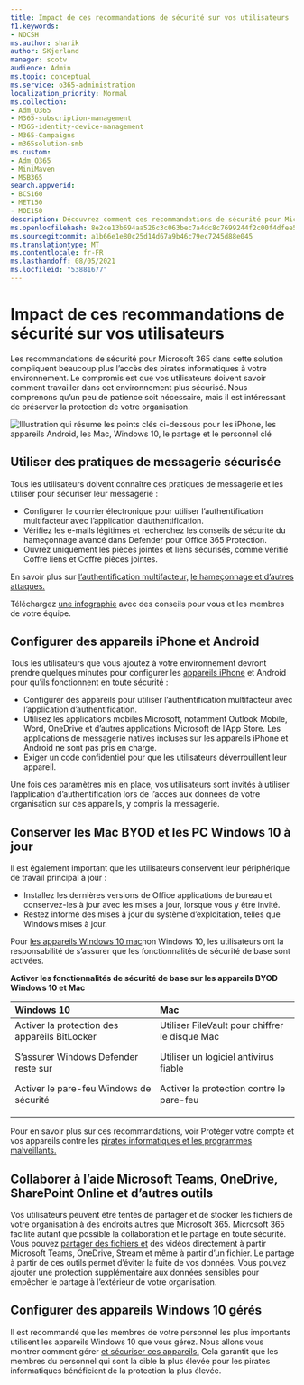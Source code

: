 ```yaml
---
title: Impact de ces recommandations de sécurité sur vos utilisateurs
f1.keywords:
- NOCSH
ms.author: sharik
author: SKjerland
manager: scotv
audience: Admin
ms.topic: conceptual
ms.service: o365-administration
localization_priority: Normal
ms.collection:
- Adm_O365
- M365-subscription-management
- M365-identity-device-management
- M365-Campaigns
- m365solution-smb
ms.custom:
- Adm_O365
- MiniMaven
- MSB365
search.appverid:
- BCS160
- MET150
- MOE150
description: Découvrez comment ces recommandations de sécurité pour Microsoft 365 Business Premium vos utilisateurs et protège vos données.
ms.openlocfilehash: 8e2ce13b694aa526c3c063bec7a4dc8c7699244f2c00f4dfee5d38bfe5208b1b
ms.sourcegitcommit: a1b66e1e80c25d14d67a9b46c79ec7245d88e045
ms.translationtype: MT
ms.contentlocale: fr-FR
ms.lasthandoff: 08/05/2021
ms.locfileid: "53881677"
---
```

# <a name="how-these-security-recommendations-affect-your-users"></a>Impact de ces recommandations de sécurité sur vos utilisateurs

Les recommandations de sécurité pour Microsoft 365 dans cette solution compliquent beaucoup plus l’accès des pirates informatiques à votre environnement. Le compromis est que vos utilisateurs doivent savoir comment travailler dans cet environnement plus sécurisé. Nous comprenons qu’un peu de patience soit nécessaire, mais il est intéressant de préserver la protection de votre organisation.

![Illustration qui résume les points clés ci-dessous pour les iPhone, les appareils Android, les Mac, Windows 10, le partage et le personnel clé](../media/M365-democracy-Users_900px.png)

## <a name="use-secure-email-practices"></a>Utiliser des pratiques de messagerie sécurisée

Tous les utilisateurs doivent connaître ces pratiques de messagerie et les utiliser pour sécuriser leur messagerie :

- Configurer le courrier électronique pour utiliser l’authentification multifacteur avec l’application d’authentification.
- Vérifiez les e-mails légitimes et recherchez les conseils de sécurité du hameçonnage avancé dans Defender pour Office 365 Protection.
- Ouvrez uniquement les pièces jointes et liens sécurisés, comme vérifié Coffre liens et Coffre pièces jointes.

En savoir plus sur [l’authentification multifacteur,](m365-campaigns-multifactor-authenication.md) [le hameçonnage et d’autres attaques.](m365-campaigns-phishing-and-attacks.md)

Téléchargez [une infographie](m365-campaigns-protect-campaign-infographic.md) avec des conseils pour vous et les membres de votre équipe.

## <a name="set-up-iphones-and-android-devices"></a>Configurer des appareils iPhone et Android

Tous les utilisateurs que vous ajoutez à votre environnement devront prendre quelques minutes pour configurer les [appareils iPhone](../business/set-up-mobile-devices.md?toc=%2Fmicrosoft-365%2Fcampaigns%2Ftoc.json) et Android pour qu’ils fonctionnent en toute sécurité :

- Configurer des appareils pour utiliser l’authentification multifacteur avec l’application d’authentification.
- Utilisez les applications mobiles Microsoft, notamment Outlook Mobile, Word, OneDrive et d’autres applications Microsoft de l’App Store. Les applications de messagerie natives incluses sur les appareils iPhone et Android ne sont pas pris en charge. 
- Exiger un code confidentiel pour que les utilisateurs déverrouillent leur appareil.

Une fois ces paramètres mis en place, vos utilisateurs sont invités à utiliser l’application d’authentification lors de l’accès aux données de votre organisation sur ces appareils, y compris la messagerie.

## <a name="keep-byod-macs-and-windows-10-pcs-fresh"></a>Conserver les Mac BYOD et les PC Windows 10 à jour

Il est également important que les utilisateurs conservent leur périphérique de travail principal à jour :

- Installez les dernières versions de Office applications de bureau et conservez-les à jour avec les mises à jour, lorsque vous y être invité.
- Restez informé des mises à jour du système d’exploitation, telles que Windows mises à jour.

Pour [les appareils Windows 10 mac](m365-campaigns-protect-pcs-macs.md)non Windows 10, les utilisateurs ont la responsabilité de s’assurer que les fonctionnalités de sécurité de base sont activées.

**Activer les fonctionnalités de sécurité de base sur les appareils BYOD Windows 10 et Mac**

|**Windows 10**|**Mac**|
|:-----|:------|
|Activer la protection des appareils BitLocker<p><p> S’assurer Windows Defender reste sur <p>Activer le pare-feu Windows de sécurité| Utiliser FileVault pour chiffrer le disque Mac <p><p>Utiliser un logiciel antivirus fiable <p>Activer la protection contre le pare-feu|

Pour en savoir plus sur ces recommandations, voir Protéger votre compte et vos appareils contre les [pirates informatiques et les programmes malveillants.](https://support.office.com/article/Protect-your-account-and-devices-from-hackers-and-malware-066d6216-a56b-4f90-9af3-b3a1e9a327d6#ID0EAABAAA=Windows_10)

## <a name="collaborate-using-microsoft-teams-onedrive-sharepoint-online-and-other-tools"></a>Collaborer à l’aide Microsoft Teams, OneDrive, SharePoint Online et d’autres outils

Vos utilisateurs peuvent être tentés de partager et de stocker les fichiers de votre organisation à des endroits autres que Microsoft 365. Microsoft 365 facilite autant que possible la collaboration et le partage en toute sécurité. Vous pouvez [partager des fichiers et](share-files-and-videos.md) des vidéos directement à partir Microsoft Teams, OneDrive, Stream et même à partir d’un fichier. Le partage à partir de ces outils permet d’éviter la fuite de vos données. Vous pouvez ajouter une protection supplémentaire aux données sensibles pour empêcher le partage à l’extérieur de votre organisation.

## <a name="set-up-managed-windows-10-devices"></a>Configurer des appareils Windows 10 gérés

Il est recommandé que les membres de votre personnel les plus importants utilisent les appareils Windows 10 que vous gérez. Nous allons vous montrer comment gérer [et sécuriser ces appareils.](../business/set-up-windows-devices.md?toc=/microsoft-365/campaigns/toc.json) Cela garantit que les membres du personnel qui sont la cible la plus élevée pour les pirates informatiques bénéficient de la protection la plus élevée.
